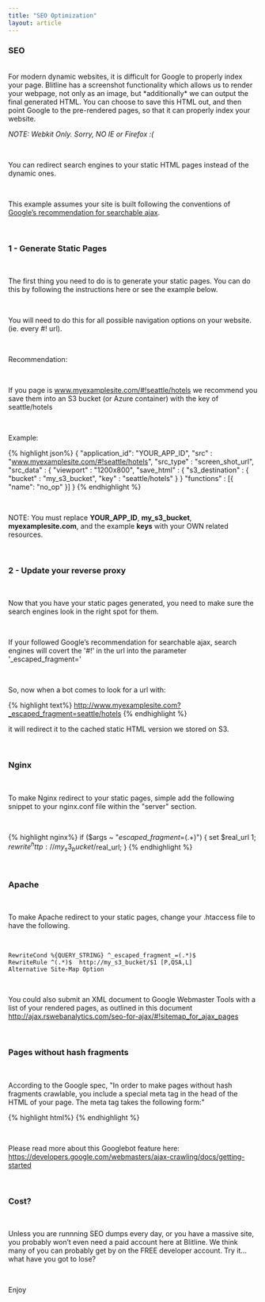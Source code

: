 ```yaml
---
title: "SEO Optimization"
layout: article
---
```


### SEO

<br/>
For modern dynamic websites, it is difficult for Google to properly index your page. Blitline has a screenshot functionality which allows us to render your webpage, not only as an image, but *additionally* we can output the final generated HTML. You can choose to save this HTML out, and then point Google to the pre-rendered pages, so that it can properly index your website.

<br/>

*NOTE: Webkit Only. Sorry, NO IE or Firefox :(*

<br/>

You can redirect search engines to your static HTML pages instead of the dynamic ones.

<br/>

This example assumes your site is built following the conventions of [Google’s recommendation for searchable ajax](https://developers.google.com/webmasters/ajax-crawling/).

<br/>

### 1 - Generate Static Pages

<br/>

The first thing you need to do is to generate your static pages. You can do this by following the instructions here or see the example below.

<br/>

You will need to do this for all possible navigation options on your website. (ie. every #! url).

<br/>

Recommendation:

<br/>

If you page is www.myexamplesite.com/#!seattle/hotels we recommend you save them into an S3 bucket (or Azure container) with the key of  seattle/hotels

<br/>

Example:

{% highlight json%}
{
  "application_id": "YOUR_APP_ID",
  "src" : "www.myexamplesite.com/#!seattle/hotels",
  "src_type" : "screen_shot_url",
  "src_data" : {
       "viewport" : "1200x800",
       "save_html" : {
           "s3_destination" : {
               "bucket" : "my_s3_bucket",
               "key" : "seattle/hotels"
           }
       }
  "functions" :
  [{
     "name": "no_op"
  }]
}
{% endhighlight %}

<br/>

NOTE: You must replace **YOUR_APP_ID**, **my_s3_bucket**, **myexamplesite.com**, and the example **keys** with your OWN related resources.

<br/>

### 2 - Update your reverse proxy

<br/>

Now that you have your static pages generated, you need to make sure the search engines look in the right spot for them.  

<br/>

If your followed Google’s recommendation for searchable ajax, search engines will covert the '#!' in the url into the parameter '_escaped_fragment='

<br/>

So, now when a bot comes to look for a url with:

{% highlight text%}
http://www.myexamplesite.com?_escaped_fragment=seattle/hotels
{% endhighlight %}

it will redirect it to the cached static HTML version we stored on S3.

<br/>

### Nginx

<br/>

To make Nginx redirect to your static pages, simple add the following snippet to your nginx.conf file within the "server" section.

<br/>

{% highlight nginx%}
if ($args ~ "_escaped_fragment_=(.+)") {
  set $real_url $1;
  rewrite ^ http://my_s3_bucket/$real_url;
}
{% endhighlight %}

<br/>

### Apache

<br/>

To make Apache redirect to your static pages, change your .htaccess file to have the following.

<br/>

	RewriteCond %{QUERY_STRING} ^_escaped_fragment_=(.*)$
	RewriteRule ^(.*)$  http://my_s3_bucket/$1 [P,QSA,L]
	Alternative Site-Map Option

<br/>

You could also submit an XML document to Google Webmaster Tools with a list of your rendered pages, as outlined in this document http://ajax.rswebanalytics.com/seo-for-ajax/#!sitemap_for_ajax_pages

<br/>

### Pages without hash fragments

<br/>

According to the Google spec, "In order to make pages without hash fragments crawlable, you include a special meta tag in the head of the HTML of your page. The meta tag takes the following form:"

{% highlight html%}
<meta name="fragment" content="!">
{% endhighlight %}

<br/>

Please read more about this Googlebot feature here: https://developers.google.com/webmasters/ajax-crawling/docs/getting-started

<br/>

### Cost?

<br/>

Unless you are runnning SEO dumps every day, or you have a massive site, you probably won’t even need a paid account here at Blitline. We think many of you can probably get by on the FREE developer account. Try it... what have you got to lose?

<br/>

Enjoy  